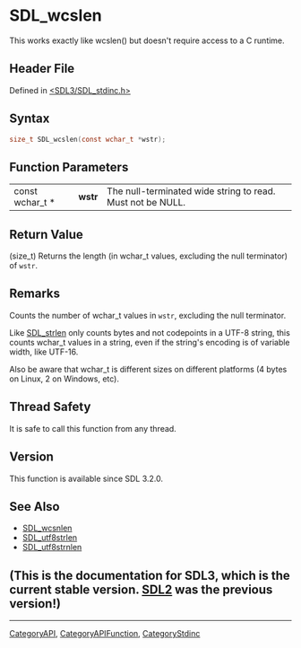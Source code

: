 # SDL_wcslen

This works exactly like wcslen() but doesn't require access to a C runtime.

## Header File

Defined in [<SDL3/SDL_stdinc.h>](https://github.com/libsdl-org/SDL/blob/main/include/SDL3/SDL_stdinc.h)

## Syntax

```c
size_t SDL_wcslen(const wchar_t *wstr);
```

## Function Parameters

|                 |          |                                                            |
| --------------- | -------- | ---------------------------------------------------------- |
| const wchar_t * | **wstr** | The null-terminated wide string to read. Must not be NULL. |

## Return Value

(size_t) Returns the length (in wchar_t values, excluding the null
terminator) of `wstr`.

## Remarks

Counts the number of wchar_t values in `wstr`, excluding the null
terminator.

Like [SDL_strlen](SDL_strlen) only counts bytes and not codepoints in a
UTF-8 string, this counts wchar_t values in a string, even if the string's
encoding is of variable width, like UTF-16.

Also be aware that wchar_t is different sizes on different platforms (4
bytes on Linux, 2 on Windows, etc).

## Thread Safety

It is safe to call this function from any thread.

## Version

This function is available since SDL 3.2.0.

## See Also

- [SDL_wcsnlen](SDL_wcsnlen)
- [SDL_utf8strlen](SDL_utf8strlen)
- [SDL_utf8strnlen](SDL_utf8strnlen)


## (This is the documentation for SDL3, which is the current stable version. [SDL2](https://wiki.libsdl.org/SDL2/) was the previous version!)



----
[CategoryAPI](CategoryAPI), [CategoryAPIFunction](CategoryAPIFunction), [CategoryStdinc](CategoryStdinc)

